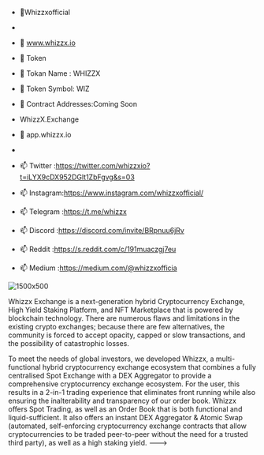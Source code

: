 - 👋Whizzxofficial
- 
- 👀 www.whizzx.io


- 🌱 Token
- 🌱 Tokan Name  : WHIZZX
- 🌱 Token Symbol: WIZ
- 🌱 Contract Addresses:Coming Soon


-  WhizzX.Exchange
- 👀 app.whizzx.io
-  
- 📫 Twitter    :https://twitter.com/whizzxio?t=iLYX9cDX952DGlt1ZbFgvg&s=03
- 📫 Instagram:https://www.instagram.com/whizzxofficial/
- 📫 Telegram :https://t.me/whizzx
- 📫 Discord  :https://discord.com/invite/BRpnuu6jRv
- 📫 Reddit    :https://s.reddit.com/c/191muaczgj7eu
- 📫 Medium    :https://medium.com/@whizzxofficia





![1500x500](https://user-images.githubusercontent.com/105502655/168313075-b2e66ccd-a52b-4a1d-8211-27177aa9856e.jpg)



Whizzx Exchange is a next-generation hybrid Cryptocurrency Exchange, High Yield Staking Platform,
and NFT Marketplace that is powered by blockchain technology. There are numerous flaws and
limitations in the existing crypto exchanges; because there are few alternatives, the community is
forced to accept opacity, capped or slow transactions, and the possibility of catastrophic losses.

To meet the needs of global investors, we developed Whizzx, a multi-functional hybrid
cryptocurrency exchange ecosystem that combines a fully centralised Spot Exchange with a DEX
Aggregator to provide a comprehensive cryptocurrency exchange ecosystem. For the user, this
results in a 2-in-1 trading experience that eliminates front running while also ensuring the
inalterability and transparency of our order book. Whizzx  offers Spot Trading, as well as an Order
Book that is both functional and liquid-sufficient. It also offers an instant DEX Aggregator &amp; Atomic
Swap (automated, self-enforcing cryptocurrency exchange contracts that allow cryptocurrencies to
be traded peer-to-peer without the need for a trusted third party), as well as a high staking yield.
--->
